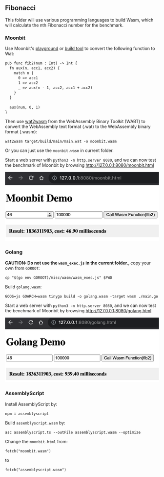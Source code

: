 ## Fibonacci

This folder will use various programming languages to build Wasm, which will calculate the nth Fibonacci number for the benchmark.

### Moonbit

Use Moonbit's [playground](https://try.moonbitlang.com/) or [build tool](https://www.moonbitlang.com/download/) to convert the following function to Wat:

```
pub func fib2(num : Int) -> Int {
  fn aux(n, acc1, acc2) {
    match n {
      0 => acc1
      1 => acc2
      _ => aux(n - 1, acc2, acc1 + acc2)
    }
  }

  aux(num, 0, 1)
}
```

Then use [wat2wasm](https://github.com/WebAssembly/wabt) from the WebAssembly Binary Toolkit (WABT) to convert the WebAssembly text format (.wat) to the WebAssembly binary format (.wasm):

```
wat2wasm target/build/main/main.wat -o moonbit.wasm
```

Or you can just use the `moonbit.wasm` in current folder.

Start a web server with `python3 -m http.server 8080`, and we can now test the benchmark of Moonbit by browsing http://127.0.0.1:8080/moonbit.html

<img width="600" src="imgs/moonbit_bench.png">

### Golang

**CAUTION: Do not use the `wasm_exec.js` in the current folder.**, copy your own from `GOROOT`:

```
cp "$(go env GOROOT)/misc/wasm/wasm_exec.js" $PWD
```

Build `golang.wasm`:

```
GOOS=js GOARCH=wasm tinygo build -o golang.wasm -target wasm ./main.go
```


Start a web server with `python3 -m http.server 8080`, and we can now test the benchmark of Moonbit by browsing http://127.0.0.1:8080/golang.html

<img width="600" src="imgs/golang_bench.jpg">

### AssemblyScript

Install AssemblyScript by:

```
npm i assemblyscript
```

Build `assemblyscript.wasm` by:

```
asc assemblyscript.ts --outFile assemblyscript.wasm --optimize
```

Change the `moonbit.html` from:

```
fetch("moonbit.wasm")
```

to

```
fetch("assemblyscript.wasm")
```
